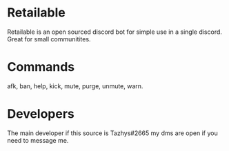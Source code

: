 # Retailable

Retailable is an open sourced discord bot for simple use in a single discord. Great for small communitites.


# Commands

afk, ban, help, kick, mute, purge, unmute, warn.


# Developers

The main developer if this source is Tazhys#2665 my dms are open if you need to message me.
